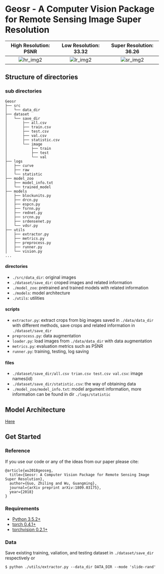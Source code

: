 # Geosr - A Computer Vision Package for Remote Sensing Image Super Resolution
High Resolution: PSNR            |  Low Resolution: 33.32 |  Super Resolution: 36.26
:-------------------------:|:-------------------------:|:-------------------------:
![hr_img2](/uploads/78c541a647afdb8820cfa0b682a96820/hr_img2.png)  |  ![lr_img2](/uploads/ddb75a8f6e9c7e498c89ac02deeb69e0/lr_img2.png)  |  ![sr_img2](/uploads/55831ea1829bcb47b65d6911ef60d783/sr_img2.png)

## Structure of directories
### sub directories
```
Geosr
├── src
│   └── data_dir
├── dataset
│   └── save_dir
│       ├── all.csv
│       ├── train.csv
│       ├── test.csv
│       ├── val.csv
│       ├── statistic.csv
│       └── image
│           ├── train
│           ├── test
│           └── val
├── logs
│   ├── curve
│   ├── raw
│   └── statistic
├── model_zoo
│   ├── model_info.txt
│   └── trained_model
├── models
│   ├── blockunits.py
│   ├── drcn.py
│   ├── espcn.py
│   ├── fsrnn.py
│   ├── rednet.py
│   ├── srcnn.py
│   ├── srdensenet.py
│   └── vdsr.py
├── utils
│   ├── extractor.py
│   ├── metrics.py
│   ├── preprocess.py
│   ├── runner.py
│   └── vision.py
...
```
#### directories
* `./src/data_dir`: original images
* `./dataset/save_dir`: croped images and related information
* `./model_zoo`: pretrained and trained models with related information
* `./models`: model architecture
* `./utils`: utilities

#### scripts
* `extractor.py`: extract crops from big images saved in `./data/data_dir` with different methods, save crops and related information in `./dataset/save_dir`
* `preprocess.py`: data augmentation
* `loader.py`: load images from `./data/data_dir` with data augmentation
* `metrics.py`: evaluation metrics such as PSNR
* `runner.py`: training, testing, log saving 

#### files
* `./dataset/save_dir/all.csv trian.csv test.csv val.csv`: image names(id)
* `./dataset/save_dir/statistic.csv`: the way of obtaining data
* `./model_zoo/model_info.txt`: model argument information, more information can be found in dir `./logs/statistic`

## Model Architecture
[Here](https://gitlab.com/Chokurei/geosr/tree/master/models)

## Get Started
### Reference
If you use our code or any of the ideas from our paper please cite:
```
@article{wu2018geoseg,
  title={Geosr: A Computer Vision Package for Remote Sensing Image Super Resolution},
  author={Guo, Zhiling and Wu, Guangming},
  journal={arXiv preprint arXiv:1809.03175},
  year={2018}
}
```
### Requirements
* [Python 3.5.2+](https://www.python.org/)
* [torch 0.4.1+](https://pytorch.org/tutorials/)
* [torchvision 0.2.1+](https://pytorch.org/docs/stable/torchvision/index.html)

### Data
Save existing training, valiation, and testing dataset in `./dataset/save_dir` respectively
or
```
$ python ./utils/extractor.py --data_dir DATA_DIR --mode 'slide-rand'
```
  
